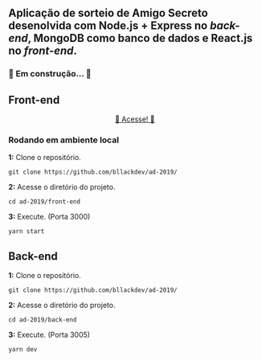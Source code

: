 ## Aplicação de sorteio de **Amigo Secreto** desenolvida com **Node.js + Express** no *back-end*, **MongoDB** como banco de dados e **React.js** no *front-end*.

### 🚧 Em construção... 🚧

## Front-end
<p align="center">
  <a href="https://secret-friend-3kyno229e.vercel.app/" target="_blank">🚨 Acesse! 🚨</a>
</p>
 
### Rodando em ambiente local

**1:** Clone o repositório.

```
git clone https://github.com/bllackdev/ad-2019/
```

**2:** Acesse o diretório do projeto.

```
cd ad-2019/front-end
```

**3:** Execute. (Porta 3000)
```
yarn start
```

## Back-end

**1:** Clone o repositório.

```
git clone https://github.com/bllackdev/ad-2019/
```

**2:** Acesse o diretório do projeto.

```
cd ad-2019/back-end
```

**3:** Execute. (Porta 3005)
```
yarn dev
```
